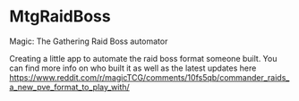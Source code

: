 # MtgRaidBoss
Magic: The Gathering Raid Boss automator

Creating a little app to automate the raid boss format someone built. You can find more info on who built it as well as the latest updates here
https://www.reddit.com/r/magicTCG/comments/10fs5qb/commander_raids_a_new_pve_format_to_play_with/
